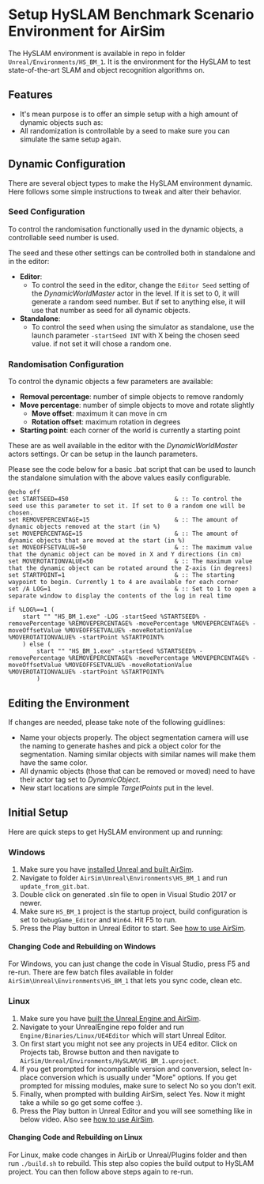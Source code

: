 # Setup HySLAM Benchmark Scenario Environment for AirSim

The HySLAM environment is available in repo in folder `Unreal/Environments/HS_BM_1`. 
It is the environment for the HySLAM  to test state-of-the-art SLAM and object recognition algorithms on.

## Features
 - It's mean purpose is to offer an simple setup with a high amount of dynamic objects such as:
 - All randomization is controllable by a seed to make sure you can simulate the same setup again.
 
## Dynamic Configuration
There are several object types to make the HySLAM environment dynamic. Here follows some simple instructions to tweak and alter their behavior.

### Seed Configuration
To control the randomisation functionally used in the dynamic objects, a controllable seed number is used. 

The seed and these other settings can be controlled both in standalone and in the editor:
- **Editor**: 
  - To control the seed in the editor, change the `Editor Seed` setting of the _DynamicWorldMaster_ actor in the level. If it is set to 0, it will generate a random seed number. But if set to anything else, it will use that number as seed for all dynamic objects. 
- **Standalone**:
  - To control the seed when using the simulator as standalone, use the launch parameter `-startSeed INT` with X being the chosen seed value. if not set it will chose a random one.
  
### Randomisation Configuration
To control the dynamic objects a few parameters are available:
- **Removal percentage**: number of simple objects to remove randomly
- **Move percentage**: number of simple objects to move and rotate slightly
  - **Move offset**: maximum it can move in cm
  - **Rotation offset**: maximum rotation in degrees
- **Starting point**: each corner of the world is currently a starting point

These are as well available in the editor with the _DynamicWorldMaster_ actors settings. Or can be setup in the launch parameters.

Please see the code below for a basic .bat script that can be used to launch the standalone simulation with the above values easily configurable.
```
@echo off 
set STARTSEED=450                              & :: To control the seed use this parameter to set it. If set to 0 a random one will be chosen.
set REMOVEPERCENTAGE=15                        & :: The amount of dynamic objects removed at the start (in %)
set MOVEPERCENTAGE=15                          & :: The amount of dynamic objects that are moved at the start (in %)
set MOVEOFFSETVALUE=50                         & :: The maximum value that the dynamic object can be moved in X and Y directions (in cm)
set MOVEROTATIONVALUE=50                       & :: The maximum value that the dynamic object can be rotated around the Z-axis (in degrees)
set STARTPOINT=1                               & :: The starting waypoint to begin. Currently 1 to 4 are available for each corner
set /A LOG=1								   & :: Set to 1 to open a separate window to display the contents of the log in real time

if %LOG%==1 (	
	start "" "HS_BM_1.exe" -LOG -startSeed %STARTSEED% -removePercentage %REMOVEPERCENTAGE% -movePercentage %MOVEPERCENTAGE% -moveOffsetValue %MOVEOFFSETVALUE% -moveRotationValue %MOVEROTATIONVALUE% -startPoint %STARTPOINT%
	) else (
		start "" "HS_BM_1.exe" -startSeed %STARTSEED% -removePercentage %REMOVEPERCENTAGE% -movePercentage %MOVEPERCENTAGE% -moveOffsetValue %MOVEOFFSETVALUE% -moveRotationValue %MOVEROTATIONVALUE% -startPoint %STARTPOINT%
		)
```  

## Editing the Environment
If changes are needed, please take note of the following guidlines:
- Name your objects properly. The object segmentation camera will use the naming to generate hashes and pick a object color for the segmentation. Naming similar objects with similar names will make them have the same color.
- All dynamic objects (those that can be removed or moved) need to have their actor tag set to _DynamicObject_.
- New start locations are simple _TargetPoints_ put in the level. 
## Initial Setup
Here are quick steps to get HySLAM environment up and running:

### Windows

1. Make sure you have [installed Unreal and built AirSim](build_windows.md).
2. Navigate to folder `AirSim\Unreal\Environments\HS_BM_1` and run `update_from_git.bat`.
3. Double click on generated .sln file to open in Visual Studio 2017 or newer.
4. Make sure `HS_BM_1` project is the startup project, build configuration is set to `DebugGame_Editor` and `Win64`. Hit F5 to run.
5. Press the Play button in Unreal Editor to start. See [how to use AirSim](https://github.com/Microsoft/AirSim/#how-to-use-it).

#### Changing Code and Rebuilding on Windows
For Windows, you can just change the code in Visual Studio, press F5 and re-run. There are few batch files available in folder `AirSim\Unreal\Environments\HS_BM_1` that lets you sync code, clean etc.

### Linux
1. Make sure you have [built the Unreal Engine and AirSim](build_linux.md).
2. Navigate to your UnrealEngine repo folder and run `Engine/Binaries/Linux/UE4Editor` which will start Unreal Editor.
3. On first start you might not see any projects in UE4 editor. Click on Projects tab, Browse button and then navigate to `AirSim/Unreal/Environments/HySLAM/HS_BM_1.uproject`. 
4. If you get prompted for incompatible version and conversion, select In-place conversion which is usually under "More" options. If you get prompted for missing modules, make sure to select No so you don't exit. 
5. Finally, when prompted with building AirSim, select Yes. Now it might take a while so go get some coffee :).
6. Press the Play button in Unreal Editor and you will see something like in below video. Also see [how to use AirSim](/#how-to-use-it).

#### Changing Code and Rebuilding on Linux
For Linux, make code changes in AirLib or Unreal/Plugins folder and then run `./build.sh` to rebuild. This step also copies the build output to HySLAM project. You can then follow above steps again to re-run.